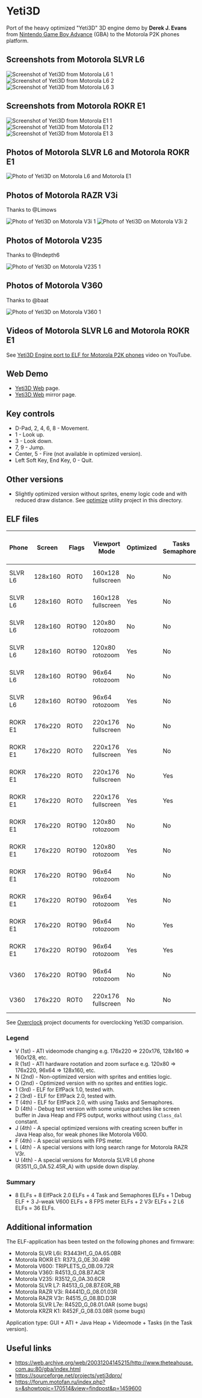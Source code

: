 Yeti3D
======

Port of the heavy optimized "Yeti3D" 3D engine demo by **Derek J. Evans** from [Nintendo Game Boy Advance](https://en.wikipedia.org/wiki/Game_Boy_Advance) (GBA) to the Motorola P2K phones platform.

## Screenshots from Motorola SLVR L6

![Screenshot of Yeti3D from Motorola L6 1](../images/Screenshot_Yeti3D_L6_1.png) ![Screenshot of Yeti3D from Motorola L6 2](../images/Screenshot_Yeti3D_L6_2.png) ![Screenshot of Yeti3D from Motorola L6 3](../images/Screenshot_Yeti3D_L6_3.png)

## Screenshots from Motorola ROKR E1

![Screenshot of Yeti3D from Motorola E1 1](../images/Screenshot_Yeti3D_E1_1.png) ![Screenshot of Yeti3D from Motorola E1 2](../images/Screenshot_Yeti3D_E1_2.png) ![Screenshot of Yeti3D from Motorola E1 3](../images/Screenshot_Yeti3D_E1_3.png)

## Photos of Motorola SLVR L6 and Motorola ROKR E1

![Photo of Yeti3D on Motorola L6 and Motorola E1](../images/Photo_Yeti3D_L6_E1_1.jpg)

## Photos of Motorola RAZR V3i

Thanks to @Limows

![Photo of Yeti3D on Motorola V3i 1](../images/Photo_Yeti3D_V3i_1.jpg) ![Photo of Yeti3D on Motorola V3i 2](../images/Photo_Yeti3D_V3i_2.jpg)

## Photos of Motorola V235

Thanks to @Indepth6

![Photo of Yeti3D on Motorola V235 1](../images/Photo_Yeti3D_V235_1.jpg)

## Photos of Motorola V360

Thanks to @baat

![Photo of Yeti3D on Motorola V360 1](../images/Photo_Yeti3D_V360_1.jpg)

## Videos of Motorola SLVR L6 and Motorola ROKR E1

See [Yeti3D Engine port to ELF for Motorola P2K phones](https://www.youtube.com/watch?v=HqgMxK00QFg) video on YouTube.

## Web Demo

* [Yeti3D Web](https://lab.exlmoto.ru/y3d/) page.
* [Yeti3D Web](https://exlmotodev.github.io/y3d/) mirror page.

## Key controls

* D-Pad, 2, 4, 6, 8 - Movement.
* 1 - Look up.
* 3 - Look down.
* 7, 9 - Jump.
* Center, 5 - Fire (not available in optimized version).
* Left Soft Key, End Key, 0 - Quit.

## Other versions

* Slightly optimized version without sprites, enemy logic code and with reduced draw distance. See [optimize](optimize) utility project in this directory.

## ELF files

| Phone   | Screen  | Flags | Viewport <br /> Mode       | Optimized | Tasks <br /> Semaphores | Fixed FPS  | FPS <br /> (avg, min-max) | ELF filename         |
|---------|---------|-------|----------------------------|-----------|-------------------------|------------|---------------------------|----------------------|
| SLVR L6 | 128x160 | ROT0  | 160x128 <br /> fullscreen  | No        | No                      | 30.0       | 5.58 <br /> 5.4-5.7       | Y3D_VN1_160x128.elf  |
| SLVR L6 | 128x160 | ROT0  | 160x128 <br /> fullscreen  | Yes       | No                      | 30.0       | 5.64 <br /> 5.5-5.7       | Y3D_VO1_160x128.elf  |
| SLVR L6 | 128x160 | ROT90 | 120x80 <br /> rotozoom     | No        | No                      | 30.0       | 8.20 <br /> 7.8-8.5       | Y3D_RN1_120x80.elf   |
| SLVR L6 | 128x160 | ROT90 | 120x80 <br /> rotozoom     | Yes       | No                      | 30.0       | 8.23 <br /> 7.8-8.6       | Y3D_RO1_120x80.elf   |
| SLVR L6 | 128x160 | ROT90 | 96x64 <br /> rotozoom      | No        | No                      | 30.0       | 10.15 <br /> 9.9-10.4     | Y3D_RN1_96x64.elf    |
| SLVR L6 | 128x160 | ROT90 | 96x64 <br /> rotozoom      | Yes       | No                      | 30.0       | 10.18 <br /> 9.3-10.5     | Y3D_RO1_96x64.elf    |
| ROKR E1 | 176x220 | ROT0  | 220x176 <br /> fullscreen  | No        | No                      | 30.0       | 3.74 <br /> 3.4-4.0       | Y3D_VN1_220x176.elf  |
| ROKR E1 | 176x220 | ROT0  | 220x176 <br /> fullscreen  | Yes       | No                      | 30.0       | 3.91 <br /> 3.7-4.0       | Y3D_VO1_220x176.elf  |
| ROKR E1 | 176x220 | ROT0  | 220x176 <br /> fullscreen  | No        | Yes                     | 1000.0     | 2.83 <br /> 3.0-2.7       | Y3D_VN2T_220x176.elf |
| ROKR E1 | 176x220 | ROT0  | 220x176 <br /> fullscreen  | Yes       | Yes                     | 1000.0     | 2.83 <br /> 3.0-2.8       | Y3D_VO2T_220x176.elf |
| ROKR E1 | 176x220 | ROT90 | 120x80 <br /> rotozoom     | No        | No                      | 30.0       | 8.40 <br /> 7.4-8.6       | Y3D_RN1_120x80.elf   |
| ROKR E1 | 176x220 | ROT90 | 120x80 <br /> rotozoom     | Yes       | No                      | 30.0       | 8.40 <br /> 7.0-8.6       | Y3D_RO1_120x80.elf   |
| ROKR E1 | 176x220 | ROT90 | 96x64 <br /> rotozoom      | No        | No                      | 30.0       | 9.90 <br /> 8.5-10.1      | Y3D_RN1_96x64.elf    |
| ROKR E1 | 176x220 | ROT90 | 96x64 <br /> rotozoom      | Yes       | No                      | 30.0       | 11.15 <br /> 8.6-12.0     | Y3D_RO1_96x64.elf    |
| ROKR E1 | 176x220 | ROT90 | 96x64 <br /> rotozoom      | No        | Yes                     | 1000.0     | 8.04 <br /> 7.5-8.6       | Y3D_RN2T_96x64.elf   |
| ROKR E1 | 176x220 | ROT90 | 96x64 <br /> rotozoom      | Yes       | Yes                     | 1000.0     | 8.12 <br /> 7.5-8.6       | Y3D_RO2T_96x64.elf   |
| V360    | 176x220 | ROT90 | 96x64 <br /> rotozoom      | No        | No                      | 30.0       | 9.98 <br /> 6.2-12.1      | Y3D_RN1_96x64.elf    |
| V360    | 176x220 | ROT0  | 220x176 <br /> fullscreen  | No        | No                      | 30.0       | 3.64 <br /> 2.7-5.0       | Y3D_VN1D_220x176.elf |

See [Overclock](../Overclock) project documents for overclocking Yeti3D comparision.

### Legend

* V (1st) - ATI videomode changing e.g. 176x220 => 220x176, 128x160 => 160x128, etc.
* R (1st) - ATI hardware rootation and zoom surface e.g. 120x80 => 176x220, 96x64 => 128x160, etc.
* N (2nd) - Non-optimized version with sprites and entities logic.
* O (2nd) - Optimized version with no sprites and entities logic.
* 1 (3rd) - ELF for ElfPack 1.0, tested with.
* 2 (3rd) - ELF for ElfPack 2.0, tested with.
* T (4th) - ELF for ElfPack 2.0, with using Tasks and Semaphores.
* D (4th) - Debug test version with some unique patches like screen buffer in Java Heap and FPS output, works without using `Class_dal` constant.
* J (4th) - A special optimized versions with creating screen buffer in Java Heap also, for weak phones like Motorola V600.
* F (4th) - A special versions with FPS meter.
* L (4th) - A special versions with long search range for Motorola RAZR V3r.
* U (4th) - A special versions for Motorola SLVR L6 phone (R3511_G_0A.52.45R_A) with upside down display.

### Summary

* 8 ELFs + 8 ElfPack 2.0 ELFs + 4 Task and Semaphores ELFs + 1 Debug ELF + 3 J-weak V600 ELFs + 8 FPS meter ELFs + 2 V3r ELFs + 2 L6 ELFs = 36 ELFs.

## Additional information

The ELF-application has been tested on the following phones and firmware:

* Motorola SLVR L6i: R3443H1_G_0A.65.0BR
* Motorola ROKR E1: R373_G_0E.30.49R
* Motorola V600: TRIPLETS_G_0B.09.72R
* Motorola V360: R4513_G_08.B7.ACR
* Motorola V235: R3512_G_0A.30.6CR
* Motorola SLVR L7: R4513_G_08.B7.E0R_RB
* Motorola RAZR V3i: R4441D_G_08.01.03R
* Motorola RAZR V3r: R4515_G_08.BD.D3R
* Motorola SLVR L7e: R452D_G_08.01.0AR (some bugs)
* Motorola KRZR K1:  R452F_G_08.03.08R (some bugs)

Application type: GUI + ATI + Java Heap + Videomode + Tasks (in the Task version).

## Useful links

* https://web.archive.org/web/20031204145215/http://www.theteahouse.com.au:80/gba/index.html
* https://sourceforge.net/projects/yeti3dpro/
* https://forum.motofan.ru/index.php?s=&showtopic=170514&view=findpost&p=1459600
